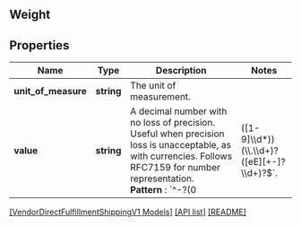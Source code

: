 ## Weight

## Properties

Name | Type | Description | Notes
------------ | ------------- | ------------- | -------------
**unit_of_measure** | **string** | The unit of measurement. |
**value** | **string** | A decimal number with no loss of precision. Useful when precision loss is unacceptable, as with currencies. Follows RFC7159 for number representation.  <br>**Pattern** : `^-?(0|([1-9]\\\\d*))(\\\\.\\\\d+)?([eE][+-]?\\\\d+)?$`. |

[[VendorDirectFulfillmentShippingV1 Models]](../) [[API list]](../../Api) [[README]](../../../README.md)
